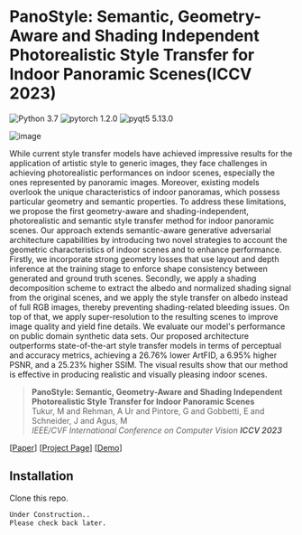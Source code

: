 # PanoStyle: Semantic, Geometry-Aware and Shading Independent Photorealistic Style Transfer for Indoor Panoramic Scenes(ICCV 2023)

![Python 3.7](https://img.shields.io/badge/python-3.7-green.svg?style=plastic)
![pytorch 1.2.0](https://img.shields.io/badge/pytorch-1.2.0-green.svg?style=plastic)
![pyqt5 5.13.0](https://img.shields.io/badge/pyqt5-5.13.0-green.svg?style=plastic)

![image](./docs/assets/Teaser.png)
<!-- **Figure:** *Face image editing controlled via style images and segmentation masks with SEAN* -->

While current style transfer models have achieved impressive results for the application of artistic style to generic images, they face challenges in achieving photorealistic performances on indoor scenes, especially the ones represented by panoramic images.  Moreover, existing models overlook the unique characteristics of indoor panoramas, which possess particular geometry and semantic properties. To address these limitations, we propose the first geometry-aware and shading-independent, photorealistic and semantic style transfer method for indoor panoramic scenes. Our approach extends semantic-aware generative adversarial architecture capabilities by introducing two novel strategies to account the geometric characteristics of indoor scenes and to enhance performance. Firstly, we incorporate strong geometry losses that use layout and  depth inference at the training stage to enforce shape consistency between generated and ground truth scenes. Secondly, we apply a shading decomposition scheme to extract the albedo and normalized shading signal from the original scenes, and we apply the style transfer on albedo instead of full RGB images, thereby preventing shading-related bleeding issues. On top of that, we apply super-resolution to the resulting scenes to improve image quality and yield fine details. We evaluate our model's performance on public domain synthetic data sets. Our proposed architecture outperforms state-of-the-art style transfer models in terms of perceptual and accuracy metrics, achieving a 26.76\% lower ArtFID, a 6.95\% higher PSNR, and a 25.23\% higher SSIM. The visual results show that our method is effective in producing realistic and visually pleasing indoor scenes.

> **PanoStyle: Semantic, Geometry-Aware and Shading Independent Photorealistic Style Transfer for Indoor Panoramic Scenes** <br>
> Tukur, M and Rehman, A Ur and Pintore, G and Gobbetti, E and Schneider, J and Agus, M <br>
> *IEEE/CVF International Conference on Computer Vision **ICCV 2023***


[[Paper](https://openaccess.thecvf.com/content/ICCV2023W/CVAAD/papers/Tukur_PanoStyle_Semantic_Geometry-Aware_and_Shading_Independent_Photorealistic_Style_Transfer_for_ICCVW_2023_paper.pdf)]
[[Project Page](https://github.com/abumuzzammil90/PanoStyle)]
[[Demo](https://www.youtube.com/watch?v=yxTG1GfW5cE&t=2s)]

 
## Installation
Clone this repo.
```bash
Under Construction..
Please check back later. 
```

<!--
Clone this repo.
```bash
git clone https://github.com/abumuzzammil90/PanoStyle.git
cd PanoStyle/
```

This code requires PyTorch, python 3+ and Pyqt5. Please install dependencies by
```bash
pip install -r requirements.txt
```

This model requires a lot of memory and time to train. To speed up the training, we recommend using 4 V100 GPUs


## Dataset Preparation

This code uses [CelebA-HQ](https://github.com/tkarras/progressive_growing_of_gans) and [CelebAMask-HQ](https://github.com/switchablenorms/CelebAMask-HQ) dataset. The prepared dataset can be directly downloaded [here](https://drive.google.com/file/d/1TKhN9kDvJEcpbIarwsd1_fsTR2vGx6LC/view?usp=sharing). After unzipping, put the entire CelebA-HQ folder in the datasets folder. The complete directory should look like `./datasets/CelebA-HQ/train/` and `./datasets/CelebA-HQ/test/`.


## Generating Images Using Pretrained Models

Once the dataset is prepared, the reconstruction results be got using pretrained models.


1. Create `./checkpoints/` in the main folder and download the tar of the pretrained models from the [Google Drive Folder](https://drive.google.com/file/d/1UMgKGdVqlulfgOBV4Z0ajEwPdgt3_EDK/view?usp=sharing). Save the tar in `./checkpoints/`, then run

    ```
    cd checkpoints
    tar CelebA-HQ_pretrained.tar.gz
    cd ../
    ```

2. Generate the reconstruction results using the pretrained model.
	```bash
   python test.py --name CelebA-HQ_pretrained --load_size 256 --crop_size 256 --dataset_mode custom --label_dir datasets/CelebA-HQ/test/labels --image_dir datasets/CelebA-HQ/test/images --label_nc 19 --no_instance --gpu_ids 0
    ```

3. The reconstruction images are saved at `./results/CelebA-HQ_pretrained/` and the corresponding style codes are stored at `./styles_test/style_codes/`.

4. Pre-calculate the mean style codes for the UI mode. The mean style codes can be found at `./styles_test/mean_style_code/`.

	```bash
    python calculate_mean_style_code.py
    ```


## Training New Models

To train the new model, you need to specify the option `--dataset_mode custom`, along with `--label_dir [path_to_labels] --image_dir [path_to_images]`. You also need to specify options such as `--label_nc` for the number of label classes in the dataset, and `--no_instance` to denote the dataset doesn't have instance maps.


```bash
python train.py --name [experiment_name] --load_size 256 --crop_size 256 --dataset_mode custom --label_dir datasets/CelebA-HQ/train/labels --image_dir datasets/CelebA-HQ/train/images --label_nc 19 --no_instance --batchSize 32 --gpu_ids 0,1,2,3
```

If you only have single GPU with small memory, please use `--batchSize 2 --gpu_ids 0`.


## UI Introduction

We provide a convenient UI for the users to do some extension works. To run the UI mode, you need to:

1. run the step **Generating Images Using Pretrained Models** to save the style codes of the test images and the mean style codes. Or you can directly download the style codes from [here](https://drive.google.com/file/d/153U5q_CfwPM0V4wRP199BhD9niUuVW95/view?usp=sharing). (Note: if you directly use the downloaded style codes, you have to use the pretrained model.

2. Put the visualization images of the labels used for generating in `./imgs/colormaps/` and the style images in `./imgs/style_imgs_test/`. Some example images are provided in these 2 folders. Note: the visualization image and the style image should be picked from `./datasets/CelebAMask-HQ/test/vis/` and `./datasets/CelebAMask-HQ/test/labels/`, because only the style codes of the test images are saved in `./styles_test/style_codes/`. If you want to use your own images, please prepare the images, labels and visualization of the labels in `./datasets/CelebAMask-HQ/test/` with the same format, and calculate the corresponding style codes.

3. Run the UI mode

    ```bash
    python run_UI.py --name CelebA-HQ_pretrained --load_size 256 --crop_size 256 --dataset_mode custom --label_dir datasets/CelebA-HQ/test/labels --image_dir datasets/CelebA-HQ/test/images --label_nc 19 --no_instance --gpu_ids 0
    ```
4. How to use the UI. Please check the detail usage of the UI from our [Video](https://youtu.be/0Vbj9xFgoUw).

	[![image](./docs/assets/UI.png)](https://youtu.be/0Vbj9xFgoUw)

## Other Datasets
Will be released soon.

## License

All rights reserved. Licensed under the [CC BY-NC-SA 4.0](https://creativecommons.org/licenses/by-nc-sa/4.0/legalcode) (**Attribution-NonCommercial-ShareAlike 4.0 International**) The code is released for academic research use only.

## Citation
If you use this code for your research, please cite our papers.
```
@inproceedings{tukur2023panostyle,
  title={PanoStyle: Semantic, Geometry-Aware and Shading Independent Photorealistic Style Transfer for Indoor Panoramic Scenes},
  author={Tukur, M and Rehman, A Ur and Pintore, G and Gobbetti, E and Schneider, J and Agus, M},
  booktitle={Proceedings of the IEEE/CVF International Conference on Computer Vision},
  pages={1553--1564},
  year={2023}
}
```

## Acknowledgments
<-- We thank Wamiq Reyaz Para for helpful comments. This code borrows heavily from SPADE. We thank Taesung Park for sharing his codes. This work was supported by the KAUST Office of Sponsored Research (OSR) under AwardNo. OSR-CRG2018-3730.
We appreciate the previous open-source work - SEAN.  
